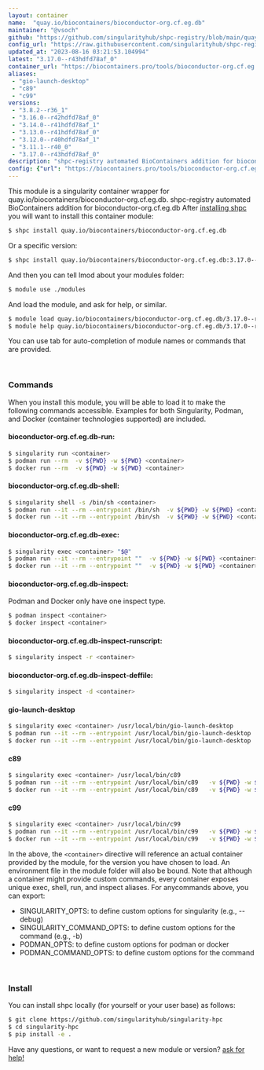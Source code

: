 ```yaml
---
layout: container
name:  "quay.io/biocontainers/bioconductor-org.cf.eg.db"
maintainer: "@vsoch"
github: "https://github.com/singularityhub/shpc-registry/blob/main/quay.io/biocontainers/bioconductor-org.cf.eg.db/container.yaml"
config_url: "https://raw.githubusercontent.com/singularityhub/shpc-registry/main/quay.io/biocontainers/bioconductor-org.cf.eg.db/container.yaml"
updated_at: "2023-08-16 03:21:53.104994"
latest: "3.17.0--r43hdfd78af_0"
container_url: "https://biocontainers.pro/tools/bioconductor-org.cf.eg.db"
aliases:
 - "gio-launch-desktop"
 - "c89"
 - "c99"
versions:
 - "3.8.2--r36_1"
 - "3.16.0--r42hdfd78af_0"
 - "3.14.0--r41hdfd78af_1"
 - "3.13.0--r41hdfd78af_0"
 - "3.12.0--r40hdfd78af_1"
 - "3.11.1--r40_0"
 - "3.17.0--r43hdfd78af_0"
description: "shpc-registry automated BioContainers addition for bioconductor-org.cf.eg.db"
config: {"url": "https://biocontainers.pro/tools/bioconductor-org.cf.eg.db", "maintainer": "@vsoch", "description": "shpc-registry automated BioContainers addition for bioconductor-org.cf.eg.db", "latest": {"3.17.0--r43hdfd78af_0": "sha256:754ed232f162b7a73098a1f9d318d0b99d523294a4c9f753246581cfa54f6618"}, "tags": {"3.8.2--r36_1": "sha256:a8f6ee3c652e9d36c1957bd246bc8d7c614dd81f001cd2310a42a443bf511786", "3.16.0--r42hdfd78af_0": "sha256:4a500307aa5131b7d0ceda9cba4747244b88a1aa763638c95aa14dc812a8d6c8", "3.14.0--r41hdfd78af_1": "sha256:0d436d32ba4a028c8b29cdfaa04668d9d27de1d4cc5ee4dcff51dc95de920364", "3.13.0--r41hdfd78af_0": "sha256:223ef328c94fd793aac3de4189629e1a1add85a2cc3679bc2a7021bcf2b6d38a", "3.12.0--r40hdfd78af_1": "sha256:0c0200bc886752ed098effb408806d269e8db651b120b7b1874c5f2202cad8b7", "3.11.1--r40_0": "sha256:d63d7db9890aa3ff8d3489b6b728ca08e30067e66161c65200cd52f0610c1e97", "3.17.0--r43hdfd78af_0": "sha256:754ed232f162b7a73098a1f9d318d0b99d523294a4c9f753246581cfa54f6618"}, "docker": "quay.io/biocontainers/bioconductor-org.cf.eg.db", "aliases": {"gio-launch-desktop": "/usr/local/bin/gio-launch-desktop", "c89": "/usr/local/bin/c89", "c99": "/usr/local/bin/c99"}}
---
```


This module is a singularity container wrapper for quay.io/biocontainers/bioconductor-org.cf.eg.db.
shpc-registry automated BioContainers addition for bioconductor-org.cf.eg.db
After [installing shpc](#install) you will want to install this container module:


```bash
$ shpc install quay.io/biocontainers/bioconductor-org.cf.eg.db
```

Or a specific version:

```bash
$ shpc install quay.io/biocontainers/bioconductor-org.cf.eg.db:3.17.0--r43hdfd78af_0
```

And then you can tell lmod about your modules folder:

```bash
$ module use ./modules
```

And load the module, and ask for help, or similar.

```bash
$ module load quay.io/biocontainers/bioconductor-org.cf.eg.db/3.17.0--r43hdfd78af_0
$ module help quay.io/biocontainers/bioconductor-org.cf.eg.db/3.17.0--r43hdfd78af_0
```

You can use tab for auto-completion of module names or commands that are provided.

<br>

### Commands

When you install this module, you will be able to load it to make the following commands accessible.
Examples for both Singularity, Podman, and Docker (container technologies supported) are included.

#### bioconductor-org.cf.eg.db-run:

```bash
$ singularity run <container>
$ podman run --rm  -v ${PWD} -w ${PWD} <container>
$ docker run --rm  -v ${PWD} -w ${PWD} <container>
```

#### bioconductor-org.cf.eg.db-shell:

```bash
$ singularity shell -s /bin/sh <container>
$ podman run --it --rm --entrypoint /bin/sh  -v ${PWD} -w ${PWD} <container>
$ docker run --it --rm --entrypoint /bin/sh  -v ${PWD} -w ${PWD} <container>
```

#### bioconductor-org.cf.eg.db-exec:

```bash
$ singularity exec <container> "$@"
$ podman run --it --rm --entrypoint ""  -v ${PWD} -w ${PWD} <container> "$@"
$ docker run --it --rm --entrypoint ""  -v ${PWD} -w ${PWD} <container> "$@"
```

#### bioconductor-org.cf.eg.db-inspect:

Podman and Docker only have one inspect type.

```bash
$ podman inspect <container>
$ docker inspect <container>
```

#### bioconductor-org.cf.eg.db-inspect-runscript:

```bash
$ singularity inspect -r <container>
```

#### bioconductor-org.cf.eg.db-inspect-deffile:

```bash
$ singularity inspect -d <container>
```


#### gio-launch-desktop

```bash
$ singularity exec <container> /usr/local/bin/gio-launch-desktop
$ podman run --it --rm --entrypoint /usr/local/bin/gio-launch-desktop   -v ${PWD} -w ${PWD} <container> -c " $@"
$ docker run --it --rm --entrypoint /usr/local/bin/gio-launch-desktop   -v ${PWD} -w ${PWD} <container> -c " $@"
```


#### c89

```bash
$ singularity exec <container> /usr/local/bin/c89
$ podman run --it --rm --entrypoint /usr/local/bin/c89   -v ${PWD} -w ${PWD} <container> -c " $@"
$ docker run --it --rm --entrypoint /usr/local/bin/c89   -v ${PWD} -w ${PWD} <container> -c " $@"
```


#### c99

```bash
$ singularity exec <container> /usr/local/bin/c99
$ podman run --it --rm --entrypoint /usr/local/bin/c99   -v ${PWD} -w ${PWD} <container> -c " $@"
$ docker run --it --rm --entrypoint /usr/local/bin/c99   -v ${PWD} -w ${PWD} <container> -c " $@"
```



In the above, the `<container>` directive will reference an actual container provided
by the module, for the version you have chosen to load. An environment file in the
module folder will also be bound. Note that although a container
might provide custom commands, every container exposes unique exec, shell, run, and
inspect aliases. For anycommands above, you can export:

 - SINGULARITY_OPTS: to define custom options for singularity (e.g., --debug)
 - SINGULARITY_COMMAND_OPTS: to define custom options for the command (e.g., -b)
 - PODMAN_OPTS: to define custom options for podman or docker
 - PODMAN_COMMAND_OPTS: to define custom options for the command

<br>

### Install

You can install shpc locally (for yourself or your user base) as follows:

```bash
$ git clone https://github.com/singularityhub/singularity-hpc
$ cd singularity-hpc
$ pip install -e .
```

Have any questions, or want to request a new module or version? [ask for help!](https://github.com/singularityhub/singularity-hpc/issues)